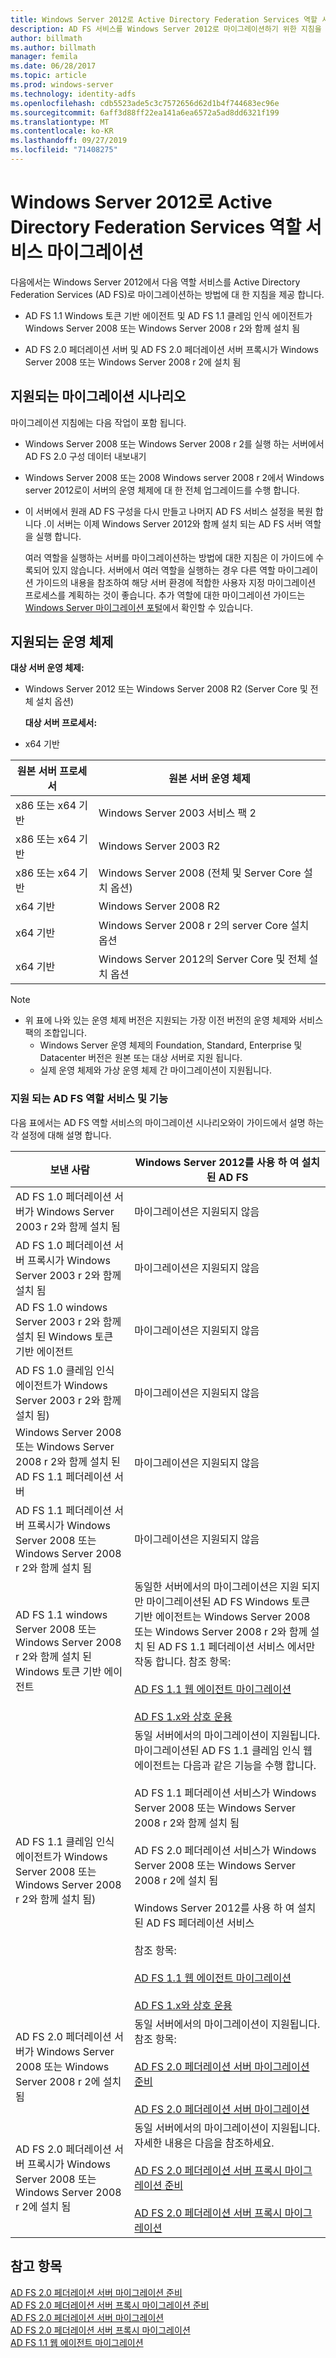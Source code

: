 ```yaml
---
title: Windows Server 2012로 Active Directory Federation Services 역할 서비스 마이그레이션
description: AD FS 서비스를 Windows Server 2012로 마이그레이션하기 위한 지침을 제공 합니다.
author: billmath
ms.author: billmath
manager: femila
ms.date: 06/28/2017
ms.topic: article
ms.prod: windows-server
ms.technology: identity-adfs
ms.openlocfilehash: cdb5523ade5c3c7572656d62d1b4f744683ec96e
ms.sourcegitcommit: 6aff3d88ff22ea141a6ea6572a5ad8dd6321f199
ms.translationtype: MT
ms.contentlocale: ko-KR
ms.lasthandoff: 09/27/2019
ms.locfileid: "71408275"
---
```

# <a name="migrate-active-directory-federation-services-role-services-to-windows-server-2012"></a>Windows Server 2012로 Active Directory Federation Services 역할 서비스 마이그레이션

다음에서는 Windows Server 2012에서 다음 역할 서비스를 Active Directory Federation Services (AD FS)로 마이그레이션하는 방법에 대 한 지침을 제공 합니다.  
  
-   AD FS 1.1 Windows 토큰 기반 에이전트 및 AD FS 1.1 클레임 인식 에이전트가 Windows Server 2008 또는 Windows Server 2008 r 2와 함께 설치 됨  
  
-   AD FS 2.0 페더레이션 서버 및 AD FS 2.0 페더레이션 서버 프록시가 Windows Server 2008 또는 Windows Server 2008 r 2에 설치 됨    
  
## <a name="supported-migration-scenarios"></a>지원되는 마이그레이션 시나리오  
 마이그레이션 지침에는 다음 작업이 포함 됩니다.  
  
- Windows Server 2008 또는 Windows Server 2008 r 2를 실행 하는 서버에서 AD FS 2.0 구성 데이터 내보내기  
  
- Windows Server 2008 또는 2008 Windows server 2008 r 2에서 Windows server 2012로이 서버의 운영 체제에 대 한 전체 업그레이드를 수행 합니다.
  
- 이 서버에서 원래 AD FS 구성을 다시 만들고 나머지 AD FS 서비스 설정을 복원 합니다 .이 서버는 이제 Windows Server 2012와 함께 설치 되는 AD FS 서버 역할을 실행 합니다.  
  
  여러 역할을 실행하는 서버를 마이그레이션하는 방법에 대한 지침은 이 가이드에 수록되어 있지 않습니다. 서버에서 여러 역할을 실행하는 경우 다른 역할 마이그레이션 가이드의 내용을 참조하여 해당 서버 환경에 적합한 사용자 지정 마이그레이션 프로세스를 계획하는 것이 좋습니다. 추가 역할에 대한 마이그레이션 가이드는 [Windows Server 마이그레이션 포털](https://go.microsoft.com/fwlink/?LinkId=247608)에서 확인할 수 있습니다.  
  
## <a name="supported-operating-systems"></a>지원되는 운영 체제  
 **대상 서버 운영 체제:**  
  

- Windows Server 2012 또는 Windows Server 2008 R2 (Server Core 및 전체 설치 옵션)  
  
  **대상 서버 프로세서:**  
  

- x64 기반  
  
|원본 서버 프로세서|원본 서버 운영 체제|  
|-----|-----|  
|x86 또는 x64 기반|Windows Server 2003 서비스 팩 2|  
|x86 또는 x64 기반|Windows Server 2003 R2|  
|x86 또는 x64 기반|Windows Server 2008 (전체 및 Server Core 설치 옵션)|  
|x64 기반|Windows Server 2008 R2|  
|x64 기반|Windows Server 2008 r 2의 server Core 설치 옵션|  
|x64 기반|Windows Server 2012의 Server Core 및 전체 설치 옵션|  
  
> [!NOTE]
> - 위 표에 나와 있는 운영 체제 버전은 지원되는 가장 이전 버전의 운영 체제와 서비스 팩의 조합입니다.  
>   -   Windows Server 운영 체제의 Foundation, Standard, Enterprise 및 Datacenter 버전은 원본 또는 대상 서버로 지원 됩니다.  
>   -   실제 운영 체제와 가상 운영 체제 간 마이그레이션이 지원됩니다.  
  
### <a name="supported-ad-fs-role-services-and-features"></a>지원 되는 AD FS 역할 서비스 및 기능  
 다음 표에서는 AD FS 역할 서비스의 마이그레이션 시나리오와이 가이드에서 설명 하는 각 설정에 대해 설명 합니다.  
  
|보낸 사람|Windows Server 2012를 사용 하 여 설치 된 AD FS|  
|----------|-----|  
|AD FS 1.0 페더레이션 서버가 Windows Server 2003 r 2와 함께 설치 됨|마이그레이션은 지원되지 않음|  
|AD FS 1.0 페더레이션 서버 프록시가 Windows Server 2003 r 2와 함께 설치 됨|마이그레이션은 지원되지 않음|  
|AD FS 1.0 windows Server 2003 r 2와 함께 설치 된 Windows 토큰 기반 에이전트|마이그레이션은 지원되지 않음|  
|AD FS 1.0 클레임 인식 에이전트가 Windows Server 2003 r 2와 함께 설치 됨)|마이그레이션은 지원되지 않음|  
|Windows Server 2008 또는 Windows Server 2008 r 2와 함께 설치 된 AD FS 1.1 페더레이션 서버|마이그레이션은 지원되지 않음|  
|AD FS 1.1 페더레이션 서버 프록시가 Windows Server 2008 또는 Windows Server 2008 r 2와 함께 설치 됨|마이그레이션은 지원되지 않음|  
|AD FS 1.1 windows Server 2008 또는 Windows Server 2008 r 2와 함께 설치 된 Windows 토큰 기반 에이전트|동일한 서버에서의 마이그레이션은 지원 되지만 마이그레이션된 AD FS Windows 토큰 기반 에이전트는 Windows Server 2008 또는 Windows Server 2008 r 2와 함께 설치 된 AD FS 1.1 페더레이션 서비스 에서만 작동 합니다. 참조 항목:<br /><br /> [AD FS 1.1 웹 에이전트 마이그레이션](migrate-the-ad-fs-web-agent.md)<br /><br /> [AD FS 1.x와 상호 운용](Interoperating-with-AD-FS-1.x.md)|  
|AD FS 1.1 클레임 인식 에이전트가 Windows Server 2008 또는 Windows Server 2008 r 2와 함께 설치 됨)|동일 서버에서의 마이그레이션이 지원됩니다. 마이그레이션된 AD FS 1.1 클레임 인식 웹 에이전트는 다음과 같은 기능을 수행 합니다.<br /><br /> AD FS 1.1 페더레이션 서비스가 Windows Server 2008 또는 Windows Server 2008 r 2와 함께 설치 됨<br /><br /> AD FS 2.0 페더레이션 서비스가 Windows Server 2008 또는 Windows Server 2008 r 2에 설치 됨<br /><br /> Windows Server 2012를 사용 하 여 설치 된 AD FS 페더레이션 서비스<br /><br /> 참조 항목:<br /><br /> [AD FS 1.1 웹 에이전트 마이그레이션](migrate-the-ad-fs-web-agent.md)<br /><br /> [AD FS 1.x와 상호 운용](Interoperating-with-AD-FS-1.x.md)|  
|AD FS 2.0 페더레이션 서버가 Windows Server 2008 또는 Windows Server 2008 r 2에 설치 됨|동일 서버에서의 마이그레이션이 지원됩니다. 참조 항목:<br /><br /> [AD FS 2.0 페더레이션 서버 마이그레이션 준비](prepare-to-migrate-ad-fs-fed-server.md)<br /><br /> [AD FS 2.0 페더레이션 서버 마이그레이션](migrate-the-ad-fs-fed-server.md)|  
|AD FS 2.0 페더레이션 서버 프록시가 Windows Server 2008 또는 Windows Server 2008 r 2에 설치 됨|동일 서버에서의 마이그레이션이 지원됩니다.  자세한 내용은 다음을 참조하세요.<br /><br /> [AD FS 2.0 페더레이션 서버 프록시 마이그레이션 준비](prepare-to-migrate-ad-fs-fed-proxy.md)<br /><br /> [AD FS 2.0 페더레이션 서버 프록시 마이그레이션](migrate-the-ad-fs-2-fed-server-proxy.md)|  
  
## <a name="see-also"></a>참고 항목  
 [AD FS 2.0 페더레이션 서버 마이그레이션 준비](prepare-to-migrate-ad-fs-fed-server.md)   
 [AD FS 2.0 페더레이션 서버 프록시  마이그레이션 준비](prepare-to-migrate-ad-fs-fed-proxy.md)  
 [AD FS 2.0 페더레이션 서버 마이그레이션](migrate-the-ad-fs-fed-server.md)   
 [AD FS 2.0 페더레이션 서버 프록시  마이그레이션](migrate-the-ad-fs-2-fed-server-proxy.md)  
 [AD FS 1.1 웹 에이전트 마이그레이션](migrate-the-ad-fs-web-agent.md)